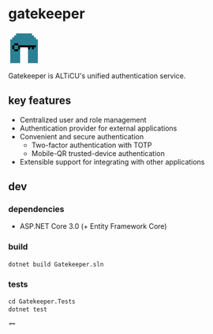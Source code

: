 
# gatekeeper

![icon](media/app.png)

Gatekeeper is ALTiCU's unified authentication service.

## key features
+ Centralized user and role management
+ Authentication provider for external applications
+ Convenient and secure authentication
    + Two-factor authentication with TOTP
    + Mobile-QR trusted-device authentication
+ Extensible support for integrating with other applications

## dev

### dependencies
+ ASP.NET Core 3.0 (+ Entity Framework Core)

### build

```
dotnet build Gatekeeper.sln
```

### tests
```
cd Gatekeeper.Tests
dotnet test
```

![icon](media/glyph.png)
